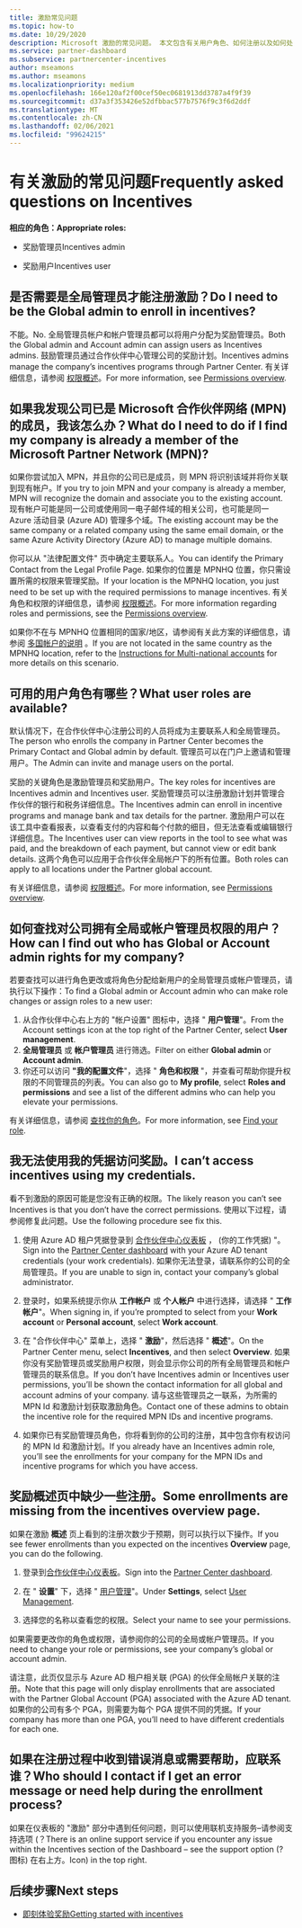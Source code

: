 ```yaml
---
title: 激励常见问题
ms.topic: how-to
ms.date: 10/29/2020
description: Microsoft 激励的常见问题。 本文包含有关用户角色、如何注册以及如何处理错误消息的问题。
ms.service: partner-dashboard
ms.subservice: partnercenter-incentives
author: mseamons
ms.author: mseamons
ms.localizationpriority: medium
ms.openlocfilehash: 166e120af2f00cef50ec0681913dd3787a4f9f39
ms.sourcegitcommit: d37a3f353426e52dfbbac577b7576f9c3f6d2ddf
ms.translationtype: MT
ms.contentlocale: zh-CN
ms.lasthandoff: 02/06/2021
ms.locfileid: "99624215"
---
```

# <a name="frequently-asked-questions-on-incentives"></a><span data-ttu-id="1ab24-104">有关激励的常见问题</span><span class="sxs-lookup"><span data-stu-id="1ab24-104">Frequently asked questions on Incentives</span></span>

<span data-ttu-id="1ab24-105">**相应的角色：**</span><span class="sxs-lookup"><span data-stu-id="1ab24-105">**Appropriate roles:**</span></span>

- <span data-ttu-id="1ab24-106">奖励管理员</span><span class="sxs-lookup"><span data-stu-id="1ab24-106">Incentives admin</span></span>

- <span data-ttu-id="1ab24-107">奖励用户</span><span class="sxs-lookup"><span data-stu-id="1ab24-107">Incentives user</span></span>

## <a name="do-i-need-to-be-the-global-admin-to-enroll-in-incentives"></a><span data-ttu-id="1ab24-108">是否需要是全局管理员才能注册激励？</span><span class="sxs-lookup"><span data-stu-id="1ab24-108">Do I need to be the Global admin to enroll in incentives?</span></span>

<span data-ttu-id="1ab24-109">不能。</span><span class="sxs-lookup"><span data-stu-id="1ab24-109">No.</span></span> <span data-ttu-id="1ab24-110">全局管理员帐户和帐户管理员都可以将用户分配为奖励管理员。</span><span class="sxs-lookup"><span data-stu-id="1ab24-110">Both the Global admin and Account admin can assign users as Incentives admins.</span></span> <span data-ttu-id="1ab24-111">鼓励管理员通过合作伙伴中心管理公司的奖励计划。</span><span class="sxs-lookup"><span data-stu-id="1ab24-111">Incentives admins manage the company’s incentives programs through Partner Center.</span></span> <span data-ttu-id="1ab24-112">有关详细信息，请参阅 [权限概述](permissions-overview.md)。</span><span class="sxs-lookup"><span data-stu-id="1ab24-112">For more information, see [Permissions overview](permissions-overview.md).</span></span>

## <a name="what-do-i-need-to-do-if-i-find-my-company-is-already-a-member-of-the-microsoft-partner-network-mpn"></a><span data-ttu-id="1ab24-113">如果我发现公司已是 Microsoft 合作伙伴网络 (MPN) 的成员，我该怎么办？</span><span class="sxs-lookup"><span data-stu-id="1ab24-113">What do I need to do if I find my company is already a member of the Microsoft Partner Network (MPN)?</span></span>

<span data-ttu-id="1ab24-114">如果你尝试加入 MPN，并且你的公司已是成员，则 MPN 将识别该域并将你关联到现有帐户。</span><span class="sxs-lookup"><span data-stu-id="1ab24-114">If you try to join MPN and your company is already a member, MPN will recognize the domain and associate you to the existing account.</span></span> <span data-ttu-id="1ab24-115">现有帐户可能是同一公司或使用同一电子邮件域的相关公司，也可能是同一 Azure 活动目录 (Azure AD) 管理多个域。</span><span class="sxs-lookup"><span data-stu-id="1ab24-115">The existing account may be the same company or a related company using the same email domain, or the same Azure Activity Directory (Azure AD) to manage multiple domains.</span></span>

<span data-ttu-id="1ab24-116">你可以从 "法律配置文件" 页中确定主要联系人。</span><span class="sxs-lookup"><span data-stu-id="1ab24-116">You can identify the Primary Contact from the Legal Profile Page.</span></span> <span data-ttu-id="1ab24-117">如果你的位置是 MPNHQ 位置，你只需设置所需的权限来管理奖励。</span><span class="sxs-lookup"><span data-stu-id="1ab24-117">If your location is the MPNHQ location, you just need to be set up with the required permissions to manage incentives.</span></span> <span data-ttu-id="1ab24-118">有关角色和权限的详细信息，请参阅 [权限概述](permissions-overview.md)。</span><span class="sxs-lookup"><span data-stu-id="1ab24-118">For more information regarding roles and permissions, see the [Permissions overview](permissions-overview.md).</span></span>

<span data-ttu-id="1ab24-119">如果你不在与 MPNHQ 位置相同的国家/地区，请参阅有关此方案的详细信息，请参阅 [多国帐户的说明](https://support.microsoft.com/help/4515619/special-considerations-for-multi-national-partners-joining-the-microso) 。</span><span class="sxs-lookup"><span data-stu-id="1ab24-119">If you are not located in the same country as the MPNHQ location, refer to the [Instructions for Multi-national accounts](https://support.microsoft.com/help/4515619/special-considerations-for-multi-national-partners-joining-the-microso) for more details on this scenario.</span></span>

## <a name="what-user-roles-are-available"></a><span data-ttu-id="1ab24-120">可用的用户角色有哪些？</span><span class="sxs-lookup"><span data-stu-id="1ab24-120">What user roles are available?</span></span>

<span data-ttu-id="1ab24-121">默认情况下，在合作伙伴中心注册公司的人员将成为主要联系人和全局管理员。</span><span class="sxs-lookup"><span data-stu-id="1ab24-121">The person who enrolls the company in Partner Center becomes the Primary Contact and Global admin by default.</span></span> <span data-ttu-id="1ab24-122">管理员可以在门户上邀请和管理用户。</span><span class="sxs-lookup"><span data-stu-id="1ab24-122">The Admin can invite and manage users on the portal.</span></span>

<span data-ttu-id="1ab24-123">奖励的关键角色是激励管理员和奖励用户。</span><span class="sxs-lookup"><span data-stu-id="1ab24-123">The key roles for incentives are Incentives admin and Incentives user.</span></span> <span data-ttu-id="1ab24-124">奖励管理员可以注册激励计划并管理合作伙伴的银行和税务详细信息。</span><span class="sxs-lookup"><span data-stu-id="1ab24-124">The Incentives admin can enroll in incentive programs and manage bank and tax details for the partner.</span></span> <span data-ttu-id="1ab24-125">激励用户可以在该工具中查看报表，以查看支付的内容和每个付款的细目，但无法查看或编辑银行详细信息。</span><span class="sxs-lookup"><span data-stu-id="1ab24-125">The Incentives user can view reports in the tool to see what was paid, and the breakdown of each payment, but cannot view or edit bank details.</span></span> <span data-ttu-id="1ab24-126">这两个角色可以应用于合作伙伴全局帐户下的所有位置。</span><span class="sxs-lookup"><span data-stu-id="1ab24-126">Both roles can apply to all locations under the Partner global account.</span></span>

<span data-ttu-id="1ab24-127">有关详细信息，请参阅 [权限概述](permissions-overview.md)。</span><span class="sxs-lookup"><span data-stu-id="1ab24-127">For more information, see [Permissions overview](permissions-overview.md).</span></span>

## <a name="how-can-i-find-out-who-has-global-or-account-admin-rights-for-my-company"></a><span data-ttu-id="1ab24-128">如何查找对公司拥有全局或帐户管理员权限的用户？</span><span class="sxs-lookup"><span data-stu-id="1ab24-128">How can I find out who has Global or Account admin rights for my company?</span></span>

<span data-ttu-id="1ab24-129">若要查找可以进行角色更改或将角色分配给新用户的全局管理员或帐户管理员，请执行以下操作：</span><span class="sxs-lookup"><span data-stu-id="1ab24-129">To find a Global admin or Account admin who can make role changes or assign roles to a new user:</span></span>

1. <span data-ttu-id="1ab24-130">从合作伙伴中心右上方的 "帐户设置" 图标中，选择 " **用户管理**"。</span><span class="sxs-lookup"><span data-stu-id="1ab24-130">From the Account settings icon at the top right of the Partner Center, select **User management**.</span></span>
2. <span data-ttu-id="1ab24-131">**全局管理员** 或 **帐户管理员** 进行筛选。</span><span class="sxs-lookup"><span data-stu-id="1ab24-131">Filter on either **Global admin** or **Account admin**.</span></span>
3. <span data-ttu-id="1ab24-132">你还可以访问 **"我的配置文件**"，选择 " **角色和权限** "，并查看可帮助你提升权限的不同管理员的列表。</span><span class="sxs-lookup"><span data-stu-id="1ab24-132">You can also go to **My profile**, select **Roles and permissions** and see a list of the different admins who can help you elevate your permissions.</span></span>
 
<span data-ttu-id="1ab24-133">有关详细信息，请参阅 [查找你的角色](find-your-role.md)。</span><span class="sxs-lookup"><span data-stu-id="1ab24-133">For more information, see [Find your role](find-your-role.md).</span></span>  

## <a name="i-cant-access-incentives-using-my-credentials"></a><span data-ttu-id="1ab24-134">我无法使用我的凭据访问奖励。</span><span class="sxs-lookup"><span data-stu-id="1ab24-134">I can’t access incentives using my credentials.</span></span>

<span data-ttu-id="1ab24-135">看不到激励的原因可能是您没有正确的权限。</span><span class="sxs-lookup"><span data-stu-id="1ab24-135">The likely reason you can’t see Incentives is that you don’t have the correct permissions.</span></span> <span data-ttu-id="1ab24-136">使用以下过程，请参阅修复此问题。</span><span class="sxs-lookup"><span data-stu-id="1ab24-136">Use the following procedure see fix this.</span></span>

1. <span data-ttu-id="1ab24-137">使用 Azure AD 租户凭据登录到 [合作伙伴中心仪表板](https://partner.microsoft.com/dashboard/) ， (你的工作凭据) "。</span><span class="sxs-lookup"><span data-stu-id="1ab24-137">Sign into the [Partner Center dashboard](https://partner.microsoft.com/dashboard/) with your Azure AD tenant credentials (your work credentials).</span></span> <span data-ttu-id="1ab24-138">如果你无法登录，请联系你的公司的全局管理员。</span><span class="sxs-lookup"><span data-stu-id="1ab24-138">If you are unable to  sign in, contact your company’s global administrator.</span></span>

2. <span data-ttu-id="1ab24-139">登录时，如果系统提示你从 **工作帐户** 或 **个人帐户** 中进行选择，请选择 " **工作帐户**"。</span><span class="sxs-lookup"><span data-stu-id="1ab24-139">When signing in, if you’re prompted to select from your **Work account** or **Personal account**, select **Work account**.</span></span>

3. <span data-ttu-id="1ab24-140">在 "合作伙伴中心" 菜单上，选择 " **激励**"，然后选择 " **概述**"。</span><span class="sxs-lookup"><span data-stu-id="1ab24-140">On the Partner Center menu, select **Incentives**, and then select **Overview**.</span></span> <span data-ttu-id="1ab24-141">如果你没有奖励管理员或奖励用户权限，则会显示你公司的所有全局管理员和帐户管理员的联系信息。</span><span class="sxs-lookup"><span data-stu-id="1ab24-141">If you don’t have Incentives admin or Incentives user permissions,  you’ll be shown the contact information for all global and account admins of your company.</span></span> <span data-ttu-id="1ab24-142">请与这些管理员之一联系，为所需的 MPN Id 和激励计划获取激励角色。</span><span class="sxs-lookup"><span data-stu-id="1ab24-142">Contact one of these admins to obtain the incentive role for the required MPN IDs and incentive programs.</span></span>

4. <span data-ttu-id="1ab24-143">如果你已有奖励管理员角色，你将看到你的公司的注册，其中包含你有权访问的 MPN Id 和激励计划。</span><span class="sxs-lookup"><span data-stu-id="1ab24-143">If you already have an Incentives admin role, you’ll see the enrollments for your company for the MPN IDs and incentive programs for which you have access.</span></span>

## <a name="some-enrollments-are-missing-from-the-incentives-overview-page"></a><span data-ttu-id="1ab24-144">奖励概述页中缺少一些注册。</span><span class="sxs-lookup"><span data-stu-id="1ab24-144">Some enrollments are missing from the incentives overview page.</span></span>

<span data-ttu-id="1ab24-145">如果在激励 **概述** 页上看到的注册次数少于预期，则可以执行以下操作。</span><span class="sxs-lookup"><span data-stu-id="1ab24-145">If you see fewer enrollments than you expected on the incentives **Overview** page, you can do the following.</span></span>

1. <span data-ttu-id="1ab24-146">登录到[合作伙伴中心仪表板](https://partner.microsoft.com/dashboard/)。</span><span class="sxs-lookup"><span data-stu-id="1ab24-146">Sign into the [Partner Center dashboard](https://partner.microsoft.com/dashboard/).</span></span>

2. <span data-ttu-id="1ab24-147">在 " **设置**" 下，选择 " [用户管理](https://partner.microsoft.com/pcv/users)"。</span><span class="sxs-lookup"><span data-stu-id="1ab24-147">Under **Settings**, select [User Management](https://partner.microsoft.com/pcv/users).</span></span>

3. <span data-ttu-id="1ab24-148">选择您的名称以查看您的权限。</span><span class="sxs-lookup"><span data-stu-id="1ab24-148">Select your name to see your permissions.</span></span>

<span data-ttu-id="1ab24-149">如果需要更改你的角色或权限，请参阅你的公司的全局或帐户管理员。</span><span class="sxs-lookup"><span data-stu-id="1ab24-149">If you need to change your role or permissions, see your company’s global or account admin.</span></span>

<span data-ttu-id="1ab24-150">请注意，此页仅显示与 Azure AD 租户相关联 (PGA) 的伙伴全局帐户关联的注册。</span><span class="sxs-lookup"><span data-stu-id="1ab24-150">Note that this page will only display enrollments that are associated with the Partner Global Account (PGA) associated with the Azure AD tenant.</span></span> <span data-ttu-id="1ab24-151">如果你的公司有多个 PGA，则需要为每个 PGA 提供不同的凭据。</span><span class="sxs-lookup"><span data-stu-id="1ab24-151">If your company has more than one PGA, you’ll need to have different credentials for each one.</span></span>

## <a name="who-should-i-contact-if-i-get-an-error-message-or-need-help-during-the-enrollment-process"></a><span data-ttu-id="1ab24-152">如果在注册过程中收到错误消息或需要帮助，应联系谁？</span><span class="sxs-lookup"><span data-stu-id="1ab24-152">Who should I contact if I get an error message or need help during the enrollment process?</span></span>

<span data-ttu-id="1ab24-153">如果在仪表板的 "激励" 部分中遇到任何问题，则可以使用联机支持服务–请参阅支持选项 (？</span><span class="sxs-lookup"><span data-stu-id="1ab24-153">There is an online support service if you encounter any issue within the Incentives section of the Dashboard – see the support option (?</span></span> <span data-ttu-id="1ab24-154">图标) 在右上方。</span><span class="sxs-lookup"><span data-stu-id="1ab24-154">Icon) in the top right.</span></span>

## <a name="next-steps"></a><span data-ttu-id="1ab24-155">后续步骤</span><span class="sxs-lookup"><span data-stu-id="1ab24-155">Next steps</span></span>

- [<span data-ttu-id="1ab24-156">即刻体验奖励</span><span class="sxs-lookup"><span data-stu-id="1ab24-156">Getting started with incentives</span></span>](incentives-get-started-intro.md)
